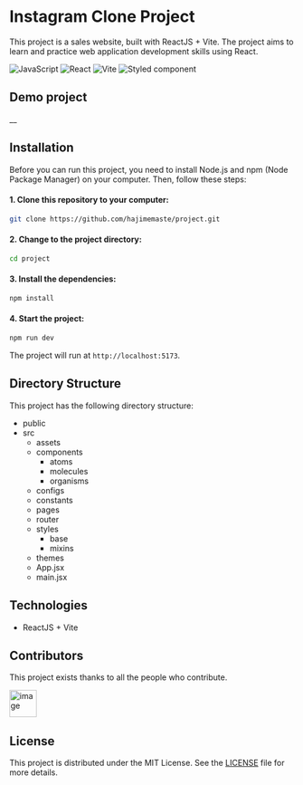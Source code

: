 # Instagram Clone Project

This project is a sales website, built with ReactJS + Vite. The project aims to learn and practice web application development skills using React.

![JavaScript](https://img.shields.io/badge/JavaScript-323330?style=for-the-badge&logo=javascript&logoColor=F7DF1E)
![React](https://img.shields.io/badge/React-20232A?style=for-the-badge&logo=react&logoColor=61DAFB)
![Vite](https://img.shields.io/badge/Vite-B73BFE?style=for-the-badge&logo=vite&logoColor=FFD62E)
![Styled component](https://img.shields.io/badge/styled-component-CC6699?style=for-the-badge&logo=sass&logoColor=white)

## Demo project

\_\_

## Installation

Before you can run this project, you need to install Node.js and npm (Node Package Manager) on your computer. Then, follow these steps:

#### 1. Clone this repository to your computer:

```bash
git clone https://github.com/hajimemaste/project.git
```

#### 2. Change to the project directory:

```bash
cd project
```

#### 3. Install the dependencies:

```bash
npm install
```

#### 4. Start the project:

```bash
npm run dev
```

The project will run at `http://localhost:5173`.

## Directory Structure

This project has the following directory structure:

- public
- src
  - assets
  - components
    - atoms
    - molecules
    - organisms
  - configs
  - constants
  - pages
  - router
  - styles
    - base
    - mixins
  - themes
  - App.jsx
  - main.jsx

## Technologies

- ReactJS + Vite

## Contributors

This project exists thanks to all the people who contribute.

<a href="https://github.com/hajimemaste">
  <img src="https://avatars.githubusercontent.com/u/121087505?s=48&v=4" alt="image" width="48" height="48">
</a>

## License

This project is distributed under the MIT License. See the [LICENSE](/LICENSE) file for more details.
